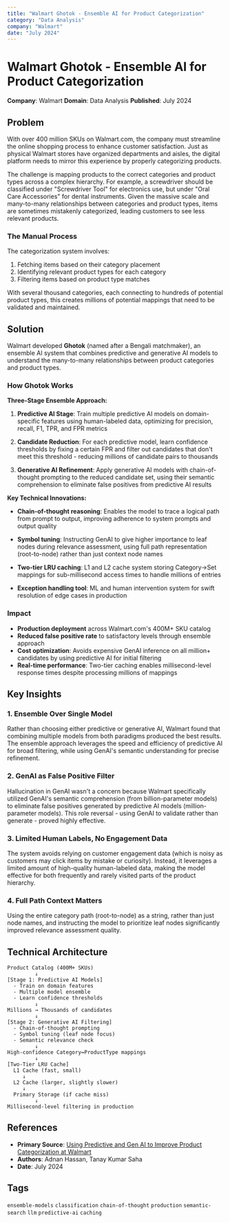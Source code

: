 ```yaml
---
title: "Walmart Ghotok - Ensemble AI for Product Categorization"
category: "Data Analysis"
company: "Walmart"
date: "July 2024"
---
```


# Walmart Ghotok - Ensemble AI for Product Categorization

**Company**: Walmart
**Domain**: Data Analysis
**Published**: July 2024

## Problem

With over 400 million SKUs on Walmart.com, the company must streamline the online shopping process to enhance customer satisfaction. Just as physical Walmart stores have organized departments and aisles, the digital platform needs to mirror this experience by properly categorizing products.

The challenge is mapping products to the correct categories and product types across a complex hierarchy. For example, a screwdriver should be classified under "Screwdriver Tool" for electronics use, but under "Oral Care Accessories" for dental instruments. Given the massive scale and many-to-many relationships between categories and product types, items are sometimes mistakenly categorized, leading customers to see less relevant products.

### The Manual Process

The categorization system involves:
1. Fetching items based on their category placement
2. Identifying relevant product types for each category
3. Filtering items based on product type matches

With several thousand categories, each connecting to hundreds of potential product types, this creates millions of potential mappings that need to be validated and maintained.

## Solution

Walmart developed **Ghotok** (named after a Bengali matchmaker), an ensemble AI system that combines predictive and generative AI models to understand the many-to-many relationships between product categories and product types.

### How Ghotok Works

**Three-Stage Ensemble Approach:**

1. **Predictive AI Stage**: Train multiple predictive AI models on domain-specific features using human-labeled data, optimizing for precision, recall, F1, TPR, and FPR metrics

2. **Candidate Reduction**: For each predictive model, learn confidence thresholds by fixing a certain FPR and filter out candidates that don't meet this threshold - reducing millions of candidate pairs to thousands

3. **Generative AI Refinement**: Apply generative AI models with chain-of-thought prompting to the reduced candidate set, using their semantic comprehension to eliminate false positives from predictive AI results

**Key Technical Innovations:**

- **Chain-of-thought reasoning**: Enables the model to trace a logical path from prompt to output, improving adherence to system prompts and output quality

- **Symbol tuning**: Instructing GenAI to give higher importance to leaf nodes during relevance assessment, using full path representation (root-to-node) rather than just context node names

- **Two-tier LRU caching**: L1 and L2 cache system storing Category→Set<ProductType> mappings for sub-millisecond access times to handle millions of entries

- **Exception handling tool**: ML and human intervention system for swift resolution of edge cases in production

### Impact

- **Production deployment** across Walmart.com's 400M+ SKU catalog
- **Reduced false positive rate** to satisfactory levels through ensemble approach
- **Cost optimization**: Avoids expensive GenAI inference on all million+ candidates by using predictive AI for initial filtering
- **Real-time performance**: Two-tier caching enables millisecond-level response times despite processing millions of mappings

## Key Insights

### 1. Ensemble Over Single Model
Rather than choosing either predictive or generative AI, Walmart found that combining multiple models from both paradigms produced the best results. The ensemble approach leverages the speed and efficiency of predictive AI for broad filtering, while using GenAI's semantic understanding for precise refinement.

### 2. GenAI as False Positive Filter
Hallucination in GenAI wasn't a concern because Walmart specifically utilized GenAI's semantic comprehension (from billion-parameter models) to eliminate false positives generated by predictive AI models (million-parameter models). This role reversal - using GenAI to validate rather than generate - proved highly effective.

### 3. Limited Human Labels, No Engagement Data
The system avoids relying on customer engagement data (which is noisy as customers may click items by mistake or curiosity). Instead, it leverages a limited amount of high-quality human-labeled data, making the model effective for both frequently and rarely visited parts of the product hierarchy.

### 4. Full Path Context Matters
Using the entire category path (root-to-node) as a string, rather than just node names, and instructing the model to prioritize leaf nodes significantly improved relevance assessment quality.

## Technical Architecture

```
Product Catalog (400M+ SKUs)
         ↓
[Stage 1: Predictive AI Models]
  - Train on domain features
  - Multiple model ensemble
  - Learn confidence thresholds
         ↓
Millions → Thousands of candidates
         ↓
[Stage 2: Generative AI Filtering]
  - Chain-of-thought prompting
  - Symbol tuning (leaf node focus)
  - Semantic relevance check
         ↓
High-confidence Category↔ProductType mappings
         ↓
[Two-Tier LRU Cache]
  L1 Cache (fast, small)
     ↓
  L2 Cache (larger, slightly slower)
     ↓
  Primary Storage (if cache miss)
         ↓
Millisecond-level filtering in production
```

## References

- **Primary Source**: [Using Predictive and Gen AI to Improve Product Categorization at Walmart](https://medium.com/walmartglobaltech/using-predictive-and-gen-ai-to-improve-product-categorization-at-walmart-dc9821c6a481)
- **Authors**: Adnan Hassan, Tanay Kumar Saha
- **Date**: July 2024

## Tags

`ensemble-models` `classification` `chain-of-thought` `production` `semantic-search` `llm` `predictive-ai` `caching`
